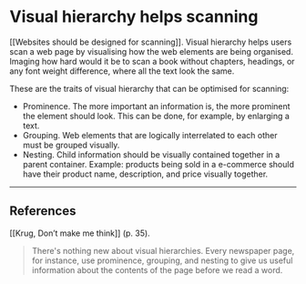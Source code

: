 # Visual hierarchy helps scanning
[[Websites should be designed for scanning]]. Visual hierarchy helps users scan a web page by visualising how the web elements are being organised. Imaging how hard would it be to scan a book without chapters, headings, or any font weight difference, where all the text look the same.

These are the traits of visual hierarchy that can be optimised for scanning:

* Prominence. The more important an information is, the more prominent the element should look. This can be done, for example, by enlarging a text.
* Grouping. Web elements that are logically interrelated to each other must be grouped visually.
* Nesting. Child information should be visually contained together in a parent container. Example: products being sold in a e-commerce should have their product name, description, and price visually together.

- - -
## References
[[Krug, Don’t make me think]] (p. 35).
> There's nothing new about visual hierarchies. Every newspaper page, for instance, use prominence, grouping, and nesting to give us useful information about the contents of the page before we read a word.

<!-- #evergreen -->

<!-- {BearID:87A71AE6-089B-480A-AE3D-C18ADFC504A1-17299-00010555900B44A7} -->
